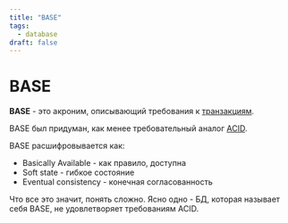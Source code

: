```yaml
---
title: "BASE"
tags:
  - database
draft: false
---
```


# BASE

__BASE__ - это акроним, описывающий требования к [транзакциям](transactions.md).

BASE был придуман, как менее требовательный аналог [ACID](acid.md).

BASE расшифровывается как:
- Basically Available - как правило, доступна
- Soft state - гибкое состояние
- Eventual consistency - конечная согласованность

Что все это значит, понять сложно. 
Ясно одно - БД, которая называет себя BASE, не удовлетворяет требованиям ACID.

